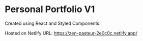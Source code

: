 # Personal Portfolio V1

Created using React and Styled Components.

Hosted on Netlify
URL: https://zen-pasteur-2e0c0c.netlify.app/